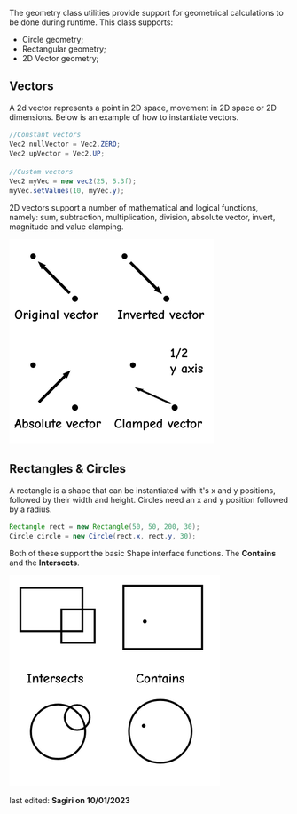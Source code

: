 The geometry class utilities provide support for geometrical calculations to be done during runtime.
This class supports:
* Circle geometry;
* Rectangular geometry;
* 2D Vector geometry;

## Vectors

A 2d vector represents a point in 2D space, movement in 2D space or 2D dimensions.
Below is an example of how to instantiate vectors.
```java
//Constant vectors
Vec2 nullVector = Vec2.ZERO;
Vec2 upVector = Vec2.UP;

//Custom vectors
Vec2 myVec = new vec2(25, 5.3f);
myVec.setValues(10, myVec.y);
```
2D vectors support a number of mathematical and logical functions, namely: sum, subtraction, multiplication, division, absolute vector, invert, magnitude and value clamping.

![vectors](images/vectors.png)

## Rectangles & Circles

A rectangle is a shape that can be instantiated with it's x and y positions, followed by their width and height. Circles need an x and y position followed by a radius.
```java
Rectangle rect = new Rectangle(50, 50, 200, 30);
Circle circle = new Circle(rect.x, rect.y, 30);
```
Both of these support the basic Shape interface functions.
The **Contains** and the **Intersects**.

![shapes](images/shapes.png)

last edited: **Sagiri on 10/01/2023**